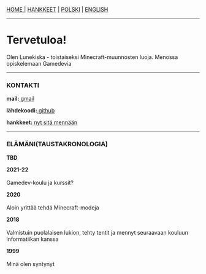 <p><a href="../fi/index">HOME    </a> | <a href="../fi/projects">    HANKKEET</a> | <a href="/pl/index">    POLSKI</a> | <a href="../index">    ENGLISH</a></p>

<hr>

<h1>Tervetuloa!</h1>
<p>Olen Lunekiska - toistaiseksi Minecraft-muunnosten luoja. Menossa opiskelemaan Gamedevia</p>

<hr>

<h3>KONTAKTI</h3>
  <p><b>mail:</b><a href="mailto:leafinkek@gmail.com"> gmail</a></p>
  <p><b>lähdekoodi:</b><a href="https://github.com/lunekiska"> github</a></p>
  <p><b>hankkeet:</b><a href="../fi/projects"> nyt sitä mennään</a></p>
  
<hr>
  
<h3>ELÄMÄNI(TAUSTAKRONOLOGIA)</h3>
  <p><b>TBD</b></p>
  <p><b>2021-22</b>
    <br><br>Gamedev-koulu ja kurssit?</p>
  <p><b>2020</b>
    <br><br>Aloin yrittää tehdä Minecraft-modeja</p>
  <p><b>2018</b>
    <br><br>Valmistuin puolalaisen lukion, tehty tentit ja mennyt seuraavaan kouluun informatiikan kanssa</p>
  <p><b>1999</b>
    <br><br>Minä olen syntynyt</p>

